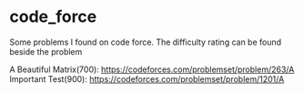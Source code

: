 # code_force
Some problems I found on code force. The difficulty rating can be found beside the problem

A Beautiful Matrix(700): https://codeforces.com/problemset/problem/263/A                                                                
Important Test(900): https://codeforces.com/problemset/problem/1201/A

